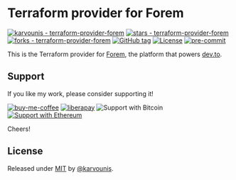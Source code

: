 # Terraform provider for Forem

[![karvounis - terraform-provider-forem](https://img.shields.io/static/v1?label=karvounis&message=terraform-provider-forem&color=blue&logo=github)](https://github.com/karvounis/terraform-provider-forem "Go to GitHub repo")
[![stars - terraform-provider-forem](https://img.shields.io/github/stars/karvounis/terraform-provider-forem?style=social)](https://github.com/karvounis/terraform-provider-forem)
[![forks - terraform-provider-forem](https://img.shields.io/github/forks/karvounis/terraform-provider-forem?style=social)](https://github.com/karvounis/terraform-provider-forem)
[![GitHub tag](https://img.shields.io/github/tag/karvounis/terraform-provider-forem?include_prereleases=&sort=semver&color=blue)](https://github.com/karvounis/terraform-provider-forem/releases/)
[![License](https://img.shields.io/badge/License-MIT-blue)](#license)
[![pre-commit](https://img.shields.io/badge/pre--commit-enabled-brightgreen?logo=pre-commit&logoColor=white)](https://github.com/pre-commit/pre-commit)

This is the Terraform provider for [Forem](https://github.com/forem/forem), the platform that powers [dev.to](https://dev.to/).

## Support

If you like my work, please consider supporting it!

[![buy-me-coffee](https://img.shields.io/badge/Buy_me_coffee-%23FFDD00?style=flat-square&logo=buy-me-a-coffee&logoColor=black)](https://www.buymeacoffee.com/karvounis)
[![liberapay](https://img.shields.io/badge/liberapay-%23F6C915?style=flat-square&logo=liberapay&logoColor=black)](https://liberapay.com/karvounis/donate)
![Support with Bitcoin](https://img.shields.io/badge/BTC-bc1q4pqdchcm7q0p7jcy5aqelrasctlp7ld8wvkxjy-%23F7931A?style=flat-square&logo=bitcoin&logoColor=white)
[![Support with Ethereum](https://img.shields.io/badge/ETH-0x8fa53EBa0d1F724728ABbb6f9e79C13056ADc231-%23666fb1?style=flat-square&logo=ethereum&logoColor=white)](https://en.cryptobadges.io/donate/0x8fa53EBa0d1F724728ABbb6f9e79C13056ADc231)

Cheers!

## License

Released under [MIT](/LICENSE) by [@karvounis](https://github.com/karvounis).
